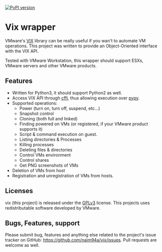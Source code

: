 [![PyPI version](https://badge.fury.io/py/vix.svg)](https://badge.fury.io/py/vix)

# Vix wrapper
VMware's [VIX](https://www.vmware.com/support/developer/vix-api/) library can be really useful if you wan't to automate VM operations. This project was written to provide an Object-Oriented interface with the VIX API.

Tested with VMware Workstation, this wrapper should support ESXs, VMware servers and other VMware products.

## Features
* Written for Python3, it should support Python2 as well.
* Access VIX API through [cffi](http://cffi.readthedocs.io/en/latest/), thus allowing execution over [pypy](http://pypy.org/).
* Supported operations:
  * Power (turn on, turn off, suspend, etc...)
  * Snapshot control
  * Cloning (both full and linked)
  * Finding powered on VMs (or registered, if your VMware product supports it)
  * Script & command execution on guest.
  * Listing directories & Processes
  * Killing processes
  * Deleting files & directories
  * Control VMs environment
  * Control shares
  * Get PNG screenshots of VMs
* Deletion of VMs from host
* Registration and unregistration of VMs from hosts.

## Licenses
vix (this project) is released under the [GPLv3](LICENSE) license. 
This projects uses redistributable software developed by VMware.

## Bugs, Features, support
Please submit bug, features and anything else related to the project's issue tracker on GitHub: https://github.com/naim94a/vix/issues.
Pull requests are welcome as well.
